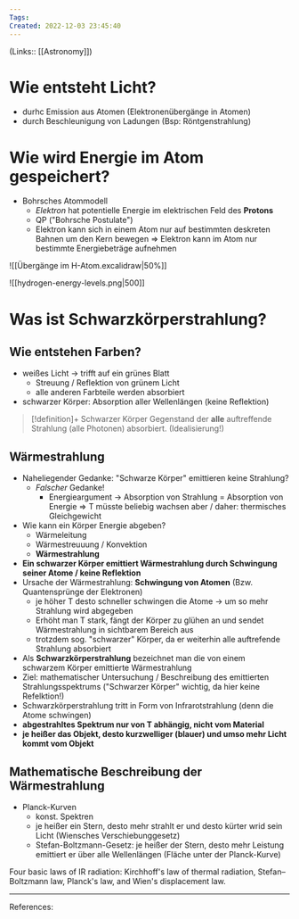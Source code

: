 ```yaml
---
Tags: 
Created: 2022-12-03 23:45:40
---
```

(Links:: [[Astronomy]])
# Wie entsteht Licht?
- durhc Emission aus Atomen (Elektronenübergänge in Atomen)
- durch Beschleunigung von Ladungen (Bsp: Röntgenstrahlung)
# Wie wird Energie im Atom gespeichert?
- Bohrsches Atommodell
	- *Elektron* hat potentielle Energie im elektrischen Feld des **Protons**
	- QP ("Bohrsche Postulate")
	- Elektron kann sich in einem Atom nur auf bestimmten deskreten Bahnen um den Kern bewegen
	  => Elektron kann im Atom nur bestimmte Energiebeträge aufnehmen

![[Übergänge im H-Atom.excalidraw|50%]]

![[hydrogen-energy-levels.png|500]]
# Was ist Schwarzkörperstrahlung?
## Wie entstehen Farben?
- weißes Licht -> trifft auf ein grünes Blatt
	- Streuung / Reflektion von grünem Licht
	- alle anderen Farbteile werden absorbiert
- schwarzer Körper: Absorption aller Wellenlängen (keine Reflektion)

> [!definition]+ Schwarzer Körper
> Gegenstand der **alle** auftreffende Strahlung (alle Photonen) absorbiert. (Idealisierung!)

## Wärmestrahlung
- Naheliegender Gedanke: "Schwarze Körper" emittieren keine Strahlung?
	- *Falscher* Gedanke! 
		- Energieargument -> Absorption von Strahlung = Absorption von Energie
		  => T müsste beliebig wachsen aber / daher: thermisches Gleichgewicht
- Wie kann ein Körper Energie abgeben?
	- Wärmeleitung
	- Wärmestreuuung / Konvektion
	- **Wärmestrahlung**
- **Ein schwarzer Körper emittiert Wärmestrahlung durch Schwingung seiner Atome / keine Reflektion**
- Ursache der Wärmestrahlung: **Schwingung von Atomen** (Bzw. Quantensprünge der Elektronen)
	- je höher T desto schneller schwingen die Atome -> um so mehr Strahlung wird abgegeben
	- Erhöht man T stark, fängt der Körper zu glühen an und sendet Wärmestrahlung in sichtbarem Bereich aus
	- trotzdem sog. "schwarzer" Körper, da er weiterhin alle auftrefende Strahlung absorbiert
- Als **Schwarzkörperstrahlung** bezeichnet man die von einem schwarzem Körper emittierte Wärmestrahlung
- Ziel: mathematischer Untersuchung / Beschreibung des emittierten Strahlungsspektrums ("Schwarzer Körper" wichtig, da hier keine Refelktion!)
- Schwarzkörperstrahlung tritt in Form von Infrarotstrahlung (denn die Atome schwingen)
- **abgestrahltes Spektrum nur von T abhängig, nicht vom Material**
- **je heißer das Objekt, desto kurzwelliger (blauer) und umso mehr Licht kommt vom Objekt**
## Mathematische Beschreibung der Wärmestrahlung
- Planck-Kurven
	- konst. Spektren
	- je heißer ein Stern, desto mehr strahlt er und desto kürter wrid sein Licht (Wiensches Verschiebunggesetz)
	- Stefan-Boltzmann-Gesetz: je heißer der Stern, desto mehr Leistung emittiert er über alle Wellenlängen (Fläche unter der Planck-Kurve)

Four basic laws of IR radiation: Kirchhoff's law of thermal radiation, Stefan–Boltzmann law, Planck's law, and Wien's displacement law. 

---
References: